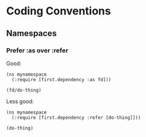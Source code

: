 # Coding Conventions

## Namespaces

### Prefer :as over :refer

Good:
```
(ns mynamespace
  (:require [first.dependency :as fd]))

(fd/do-thing)
```

Less good:
```
(ns mynamespace
  (:require [first.dependency :refer [do-thing]]))

(do-thing)
```
